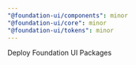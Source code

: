 ```yaml
---
"@foundation-ui/components": minor
"@foundation-ui/core": minor
"@foundation-ui/tokens": minor
---
```


Deploy Foundation UI Packages
